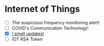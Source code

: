 # Internet of Things
- [ ] The suspicious frequency monitoring alert!
- [ ] COVID's Communication Technology!
- [x] [I smell updates!](I%20smell%20updates!)
- [ ] IOT RSA Token